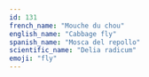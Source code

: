 ```yaml
---
id: 131
french_name: "Mouche du chou"
english_name: "Cabbage fly"
spanish_name: "Mosca del repollo"
scientific_name: "Delia radicum"
emoji: "fly"
---
```

